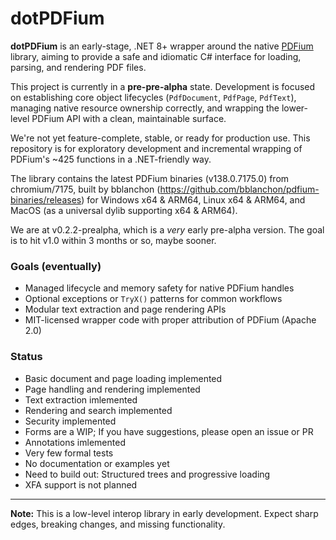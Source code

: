 ﻿# dotPDFium

**dotPDFium** is an early-stage, .NET 8+ wrapper around the native [PDFium](https://pdfium.googlesource.com/pdfium/) library, aiming to provide a safe and idiomatic C# interface for loading, parsing, and rendering PDF files.

This project is currently in a **pre-pre-alpha** state. Development is focused on establishing core object lifecycles (`PdfDocument`, `PdfPage`, `PdfText`), managing native resource ownership correctly, and wrapping the lower-level PDFium API with a clean, maintainable surface.

We're not yet feature-complete, stable, or ready for production use. This repository is for exploratory development and incremental wrapping of PDFium's \~425 functions in a .NET-friendly way.

The library contains the latest PDFium binaries (v138.0.7175.0) from chromium/7175, built by bblanchon (https://github.com/bblanchon/pdfium-binaries/releases) for Windows x64 & ARM64, Linux x64 & ARM64, and MacOS (as a universal dylib supporting x64 & ARM64).

We are at v0.2.2-prealpha, which is a *very* early pre-alpha version. The goal is to hit v1.0 within 3 months or so, maybe sooner.

### Goals (eventually)

- Managed lifecycle and memory safety for native PDFium handles
- Optional exceptions or `TryX()` patterns for common workflows
- Modular text extraction and page rendering APIs
- MIT-licensed wrapper code with proper attribution of PDFium (Apache 2.0)

### Status

- Basic document and page loading implemented
- Page handling and rendering implemented
- Text extraction imlemented
- Rendering and search implemented
- Security implemented
- Forms are a WIP; If you have suggestions, please open an issue or PR
- Annotations imlemented
- Very few formal tests
- No documentation or examples yet
- Need to build out: Structured trees and progressive loading
- XFA support is not planned

---

**Note:** This is a low-level interop library in early development. Expect sharp edges, breaking changes, and missing functionality.

